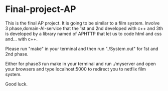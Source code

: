 # Final-project-AP




This is the final AP project. It is going to be similar to a film system.
Involve 3 phase,domain-AI-service that the 1st and 2nd developed with c++
and 3th is developed by a library named of APHTTP that let us to code html and css and...
with c++.

Please run "make" in your terminal and then run "./System.out" for 1st and 2nd phase.

Either for phase3 run make in your terminal and run ./myserver and open your browsers
and type localhost:5000 to redirect you to netflix film system.


Good luck.
